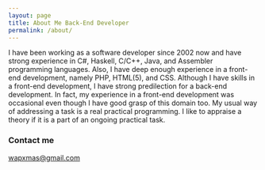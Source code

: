 ```yaml
---
layout: page
title: About Me Back-End Developer
permalink: /about/
---
```


I have been working as a software developer since 2002 now and have strong experience in C#, Haskell, C/C++, Java, and Assembler programming languages. Also, I have deep enough experience in a front-end development, namely PHP, HTML(5), and CSS. Although I have skills in a front-end development, I have strong predilection for a back-end development. In fact, my experience in a front-end development was occasional even though I have good grasp of this domain too. My usual way of addressing a task is a real practical programming. I like to appraise a theory if it is a part of an ongoing practical task.

### Contact me

[wapxmas@gmail.com](mailto:wapxmas@gmail.com)
